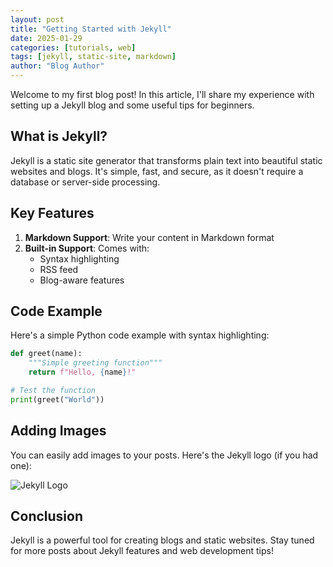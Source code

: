 ```yaml
---
layout: post
title: "Getting Started with Jekyll"
date: 2025-01-29
categories: [tutorials, web]
tags: [jekyll, static-site, markdown]
author: "Blog Author"
---
```


Welcome to my first blog post! In this article, I'll share my experience with setting up a Jekyll blog and some useful tips for beginners.

<!--more-->

## What is Jekyll?

Jekyll is a static site generator that transforms plain text into beautiful static websites and blogs. It's simple, fast, and secure, as it doesn't require a database or server-side processing.

## Key Features

1. **Markdown Support**: Write your content in Markdown format
2. **Built-in Support**: Comes with:
   - Syntax highlighting
   - RSS feed
   - Blog-aware features

## Code Example

Here's a simple Python code example with syntax highlighting:

```python
def greet(name):
    """Simple greeting function"""
    return f"Hello, {name}!"

# Test the function
print(greet("World"))
```

## Adding Images

You can easily add images to your posts. Here's the Jekyll logo (if you had one):

![Jekyll Logo](/assets/images/jekyll-logo.png)

## Conclusion

Jekyll is a powerful tool for creating blogs and static websites. Stay tuned for more posts about Jekyll features and web development tips!